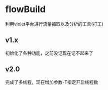 # flowBuild
利用violet平台进行流量抓取以及分析的工具(打工)

## v1.x
初始化了各种功能，之前没记现在记不起来了


## v2.0
完成了多线程，现在增加参数\-T指定开启线程数
